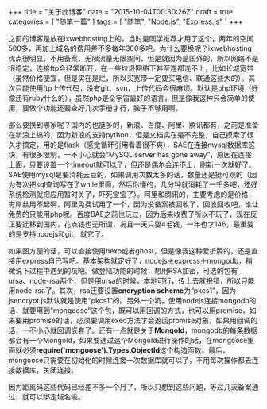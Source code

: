 +++
title = "关于此博客"
date = "2015-10-04T00:30:26Z"
draft = true
categories = [
    "随笔一篇"
]
tags = [
    "随笔",
    "Node.js",
    "Express.js"
]
+++

之前的博客是放在ixwebhosting上的，当时是同学推荐才用了这个，两年的空间500多，再加上域名的费用差不多每年300多吧。为什么要换呢？ixwebhosting优点很明显，不用备案，无限流量无限空间，但是就因为是国外的，所以网络不是很稳定，连接ftp会经常断开，在一些垃圾网络下甚至连都连不上，比如长城宽带（虽然价格便宜，但是实在是烂，所以买宽带一定要买电信、联通这些大的）。其次只能使用ftp上传代码，没有git、svn，上传代码会很麻烦。默认是php环境（好像还有ruby什么的），虽然php是全宇宙最好的语言，但是像我这种只会简单的使用，要做个功能还要查好几次手册才行，脑子不够用啊。

<!--more-->

那么要换到哪家呢？国内的也挺多的，新浪、百度、阿里、腾讯都有，之前是准备在新浪上搞的，因为新浪的支持python，但是文档实在是不完整，自己摸索了很久才搞定，用的是flask（感觉循环引用看着很不爽），SAE在连接mysql数据库这块，有很多限制，一不小心就会“MySQL server has gone away”，原因在连接上面，只要设置一个timeout就可以了，但还是偶尔会连不上，刷新一次就好了。SAE使用mysql是要消耗云豆的，如果调用次数太多的话，数量还是挺可观的（因为有次把sql查询写在了while里面，然后你懂的，几分钟就消耗了一千多吧，还好系统检测就把应用暂时关了，吓死宝宝了）。阿里和腾讯的，主要考虑的是价格，穷屌丝用不起啊，阿里免费试用了一个，因为没备案被回收了，回收回收吧，谁让免费的只能用php呢。百度BAE之前也玩过，因为后来收费了所以不玩了，现在反正要迁移到国内，花点钱也无所谓，况且一天只要4毛钱，一年也才146，最重要的是支持nodejs和git，就它了。

如果图方便的话，可以直接使用hexo或者ghost，但是像我这种爱折腾的，还是直接用express自己写吧。基本架构就定好了，nodejs＋express＋mongodb，稍微说下过程中遇到的坑吧。做登陆功能的时候，想用RSA加密，可选的包有ursa、node-rsa两个，但是用ursa的时候，本地可行，传上去就报错，所以只能用node-rsa了。其次，rsa还要设置**encryption scheme**为“pkcs1”，因为jsencrypt.js默认就是使用“pkcs1”的。另外一个坑，使用nodejs连接mongodb的话，就要用到“mongoose”这个包，既可以用回调的方式，也可以用promise，如果要用promise的话，必须要调用exec方法才会返回promise对象，如果用回调的话，一不小心就回调嵌套了。还有一点就是关于**MongoId**，mongodb的每条数据都会有一个MongoId，如果要通过这个MongoId进行操作的话，在mongoose里面就必须**require('mongoose').Types.ObjectId**这个构造函数。最后，mongoose只需要在初始化的时候连接一次数据库就可以了，不用每次操作都去连接数据库，关闭连接。

因为距离码这些代码已经差不多一个月了，所以只想到这些问题，等过几天备案通过，就可以绑定域名啦。
